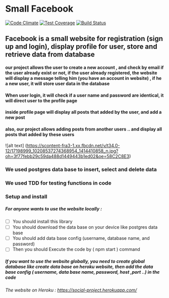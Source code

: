 # Small Facebook
[![Code Climate](https://codeclimate.com/github/super4minions/social/badges/gpa.svg)](https://codeclimate.com/github/super4minions/social)
[![Test Coverage](https://codeclimate.com/github/super4minions/social/badges/coverage.svg)](https://codeclimate.com/github/super4minions/social/coverage)
[![Build Status](https://travis-ci.org/super4minions/social.svg?branch=master)](https://travis-ci.org/super4minions/social)


## Facebook is a small website for registration (sign up and login), display profile for user, store and retrieve data from database

#### our project allows the user to create a new account , and check by email if the user already exist or not, if the user already registered, the website will display a message telling him (you have an account in website) , if he a new user, it will store user data in  the database

#### When user login, it will check if a user name and password are identical, it will direct user to the profile page

#### inside profile page will display all posts that added by the user, and add a new post 

#### also, our project allows adding posts from another users .. and display all posts that added by these users


![alt text] (https://scontent-fra3-1.xx.fbcdn.net/v/t34.0-12/17198999_10208537274368954_1414410858_n.jpg?oh=3f77febb29c59da488d1449443b1ed02&oe=58C2C8E3)



### We used postgres data base to insert, select and delete data

### We used TDD for testing functions in code

### Setup and install 
##### For anyone wants to use the website locally :
- [ ] You should install this library 
- [ ] You should download the data base on your device like postgres data base
- [ ] You should add data base config (username, database name, and password)
- [ ] Then you should Execute the code by ( npm start ) command

##### If you want to use the website globally, you need to create global database like create data base on heroku website, then add the data base config ( username, data base name, password, host ,port ..) in the code

###### The website on Heroku : https://social-project.herokuapp.com/
